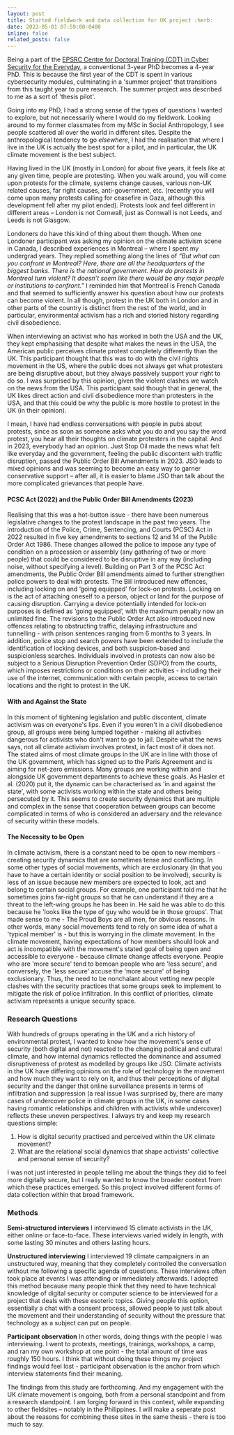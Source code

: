 ```yaml
---
layout: post
title: Started fieldwork and data collection for UK project :herb:
date: 2023-05-01 07:59:00-0400
inline: false
related_posts: false
---
```



Being a part of the [EPSRC Centre for Doctoral Training (CDT) in Cyber Security for the Everyday](https://royalholloway.ac.uk/research-and-teaching/departments-and-schools/information-security/studying-here/centre-for-doctoral-training-in-cyber-security-for-the-everyday/current-cdt-researchers/), a conventional 3-year PhD becomes a 4-year PhD. This is because the first year of the CDT is spent in various cybersecurity modules, culminating in a 'summer project' that transitions from this taught year to pure research. The summer project was described to me as a sort of 'thesis pilot'.

Going into my PhD, I had a strong sense of the types of questions I wanted to explore, but not necessarily where I would do my fieldwork. Looking around to my former classmates from my MSc in Social Anthropology,  I see people scattered all over the world in different sites. Despite the anthropological tendency to go *elsewhere*, I had the realisation that where I live in the UK is actually the best spot for a pilot, and in particular, the UK climate movement is the best subject. 

Having lived in the UK (mostly in London) for about five years, it feels like at any given time, people are protesting. When you walk around, you will come upon protests for the climate, systems change causes, various non-UK related causes, far right causes, anti-government, etc. (recently you will come upon many protests calling for ceasefire in Gaza, although this development fell after my pilot ended). Protests look and feel different in different areas – London is not Cornwall, just as Cornwall is not Leeds, and Leeds is not Glasgow. 

Londoners do have this kind of thing about them though. When one Londoner participant was asking my opinion on the climate activism scene in Canada, I described experiences in Montreal – where I spent my undergrad years. They replied something along the lines of *“But what can you confront in Montreal? Here, there are all the headquarters of the biggest banks. There is the national government. How do protests in Montreal turn violent? It doesn’t seem like there would be any major people or institutions to confront.”* I reminded him that Montreal is French Canada and that seemed to sufficiently answer his question about how our protests can become violent. In all though, protest in the UK both in London and in other parts of the country is distinct from the rest of the world, and in particular, environmental activism has a rich and storied history regarding civil disobedience. 

When interviewing an activist who has worked in both the USA and the UK, they kept emphasising that despite what makes the news in the USA, the American public perceives climate protest completely differently than the UK. This participant thought that this was to do with the civil rights movement in the US, where the public does not always get what protesters are being disruptive about, but they always passively support your right to do so. I was surprised by this opinion, given the violent clashes we watch on the news from the USA. This participant said though that in general, the UK likes direct action and civil disobedience more than protesters in the USA, and that this could be why the public is more hostile to protest in the UK (in their opinion).

I mean, I have had endless conversations with people in pubs about protests, since as soon as someone asks what you do and you say the word protest, you hear all their thoughts on climate protesters in the capital. And in 2023, everybody had an opinion. Just Stop Oil made the news what felt like everyday and the government, feeling the public discontent with traffic disruption, passed the Public Order Bill Amendments in 2023. JSO leads to mixed opinions and was seeming to become an easy way to garner conservative support – after all, it is easier to blame JSO than talk about the more complicated grievances that people have. 

#### PCSC Act (2022) and the Public Order Bill Amendments (2023)

Realising that this was a hot-button issue - there have been numerous legislative changes to the protest landscape in the past two years. The introduction of the Police, Crime, Sentencing, and Courts (PCSC) Act in 2022 resulted in five key amendments to sections 12 and 14 of the Public Order Act 1986. These changes allowed the police to impose any type of condition on a procession or assembly (any gathering of two or more people) that could be considered to be disruptive in any way (including noise, without specifying a level). Building on Part 3 of the PCSC Act amendments, the Public Order Bill amendments aimed to further strengthen police powers to deal with protests. The Bill introduced new offences, including locking on and ‘going equipped’ for lock-on protests. Locking on is the act of attaching oneself to a person, object or land for the purpose of causing disruption. Carrying a device potentially intended for lock-on purposes is defined as ‘going equipped’, with the maximum penalty now an unlimited fine. The revisions to the Public Order Act also introduced new offences relating to obstructing traffic, delaying infrastructure and tunnelling - with prison sentences ranging from 6 months to 3 years. In addition, police stop and search powers have been extended to include the identification of locking devices, and both suspicion-based and suspicionless searches. Individuals involved in protests can now also be subject to a Serious Disruption Prevention Order (SDPO) from the courts, which imposes restrictions or conditions on their activities - including their use of the internet, communication with certain people, access to certain locations and the right to protest in the UK. 

#### With and Against the State

In this moment of tightening legislation and public discontent, climate activism was on everyone's lips. Even if you weren't in a civil disobedience group, all groups were being lumped together - making all activities dangerous for activists who don't want to go to jail. Despite what the news says, not all climate activism involves protest, in fact most of it does not. The stated aims of most climate groups in the UK are in line with those of the UK government, which has signed up to the Paris Agreement and is aiming for net-zero emissions. Many groups are working within and alongside UK government departments to achieve these goals. As Hasler et al. (2020) put it, the dynamic can be characterised as 'in and against the state', with some activists working within the state and others being persecuted by it. This seems to create security dynamics that are multiple and complex in the sense that cooperation between groups can become complicated in terms of who is considered an adversary and the relevance of security within these models. 

#### The Necessity to be Open

In climate activism, there is a constant need to be open to new members - creating security dynamics that are sometimes tense and conflicting. In some other types of social movements, which are exclusionary (in that you have to have a certain identity or social position to be involved), security is less of an issue because new members are expected to look, act and belong to certain social groups. For example, one participant told me that he sometimes joins far-right groups so that he can understand if they are a threat to the left-wing groups he has been in. He said he was able to do this because he 'looks like the type of guy who would be in those groups'. That made sense to me - The Proud Boys are all men, for obvious reasons. In other words, many social movements tend to rely on some idea of what a 'typical member' is - but this is worrying in the climate movement. In the climate movement, having expectations of how members should look and act is incompatible with the movement's stated goal of being open and accessible to everyone - because climate change affects everyone. People who are 'more secure' tend to bemoan people who are 'less secure', and conversely, the 'less secure' accuse the 'more secure' of being exclusionary. Thus, the need to be nonchalant about vetting new people clashes with the security practices that some groups seek to implement to mitigate the risk of police infiltration. In this conflict of priorities, climate activism represents a unique security space. 

### Research Questions

With hundreds of groups operating in the UK and a rich history of environmental protest, I wanted to know how the movement's sense of security (both digital and not) reacted to the changing political and cultural climate, and how internal dynamics reflected the dominance and assumed disruptiveness of protest as modelled by groups like JSO. Climate activists in the UK have differing opinions on the role of technology in the movement and how much they want to rely on it, and thus their perceptions of digital security and the danger that online surveillance presents in terms of infiltration and suppression (a real issue I was surprised by, there are many cases of undercover police in climate groups in the UK, in some cases having romantic relationships and children with activists while undercover) reflects these uneven perspectives. I always try and keep my research questions simple:

> 
1. How is digital security practised and perceived within the UK climate movement? 
2. What are the relational social dynamics that shape activists' collective and personal sense of security?

I was not just interested in people telling me about the things they did to feel more digitally secure, but I really wanted to know the broader context from which these practices emerged. So this project involved different forms of data collection within that broad framework.

### Methods

**Semi-structured interviews** I interviewed 15 climate activists in the UK, either online or face-to-face. These interviews varied widely in length, with some lasting 30 minutes and others lasting hours. 

**Unstructured interviewing** I interviewed 19 climate campaigners in an unstructured way, meaning that they completely controlled the conversation without me following a specific agenda of questions. These interviews often took place at events I was attending or immediately afterwards. I adopted this method because many people think that they need to have technical knowledge of digital security or computer science to be interviewed for a project that deals with these esoteric topics. Giving people this option, essentially a chat with a consent process, allowed people to just talk about the movement and their understanding of security without the pressure that technology as a subject can put on people. 

**Participant observation** In other words, doing things with the people I was interviewing. I went to protests, meetings, trainings, workshops, a camp, and ran my own workshop at one point - the total amount of time was roughly 150 hours. I think that without doing these things my project findings would feel lost - participant observation is the anchor from which interview statements find their meaning.

The findings from this study are forthcoming. And my engagement with the UK climate movement is ongoing, both from a personal standpoint and from a research standpoint. I am forging forward in this context, while expanding to other fieldsites – notably in the Philippines. I will make a seperate post about the reasons for combining these sites in the same thesis - there is too much to say. 

